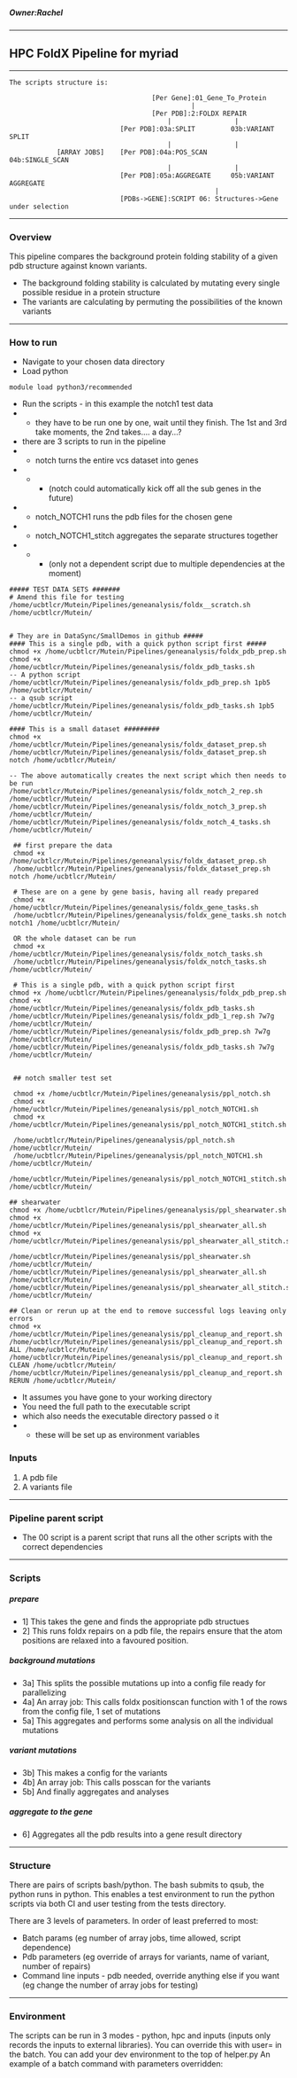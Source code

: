 ##### Owner:Rachel
-----------------------------------------------------------------------
## HPC FoldX Pipeline for myriad
-----------------------------------------------------------------------
```
The scripts structure is:

                                    [Per Gene]:01_Gene_To_Protein
                                              |
                                    [Per PDB]:2:FOLDX REPAIR
                                        |                |
                            [Per PDB]:03a:SPLIT         03b:VARIANT SPLIT
                                        |                |
            [ARRAY JOBS]    [Per PDB]:04a:POS_SCAN       04b:SINGLE_SCAN
                                        |                |
                            [Per PDB]:05a:AGGREGATE     05b:VARIANT AGGREGATE
                                                    |
                            [PDBs->GENE]:SCRIPT 06: Structures->Gene under selection 
 ```
-----------------------------------------------------------------------
### Overview
This pipeline compares the background protein folding stability of a given pdb structure against known variants.

- The background folding stability is calculated by mutating every single possible residue in a protein structure
- The variants are calculating by permuting the possibilities of the known variants
-----------------------------------------------------------------------
### How to run
- Navigate to your chosen data directory
- Load python
```
module load python3/recommended
```
- Run the scripts - in this example the notch1 test data
- - they have to be run one by one, wait until they finish. The 1st and 3rd take moments, the 2nd takes.... a day...?
- there are 3 scripts to run in the pipeline
- - notch turns the entire vcs dataset into genes
- - - (notch could automatically kick off all the sub genes in the future)
- - notch_NOTCH1 runs the pdb files for the chosen gene
- - notch_NOTCH1_stitch aggregates the separate structures together
- - - (only not a dependent script due to multiple dependencies at the moment)
```
##### TEST DATA SETS #######
# Amend this file for testing
/home/ucbtlcr/Mutein/Pipelines/geneanalysis/foldx__scratch.sh /home/ucbtlcr/Mutein/


# They are in DataSync/SmallDemos in github #####
#### This is a single pdb, with a quick python script first #####
chmod +x /home/ucbtlcr/Mutein/Pipelines/geneanalysis/foldx_pdb_prep.sh
chmod +x /home/ucbtlcr/Mutein/Pipelines/geneanalysis/foldx_pdb_tasks.sh
-- A python script
/home/ucbtlcr/Mutein/Pipelines/geneanalysis/foldx_pdb_prep.sh 1pb5 /home/ucbtlcr/Mutein/
-- a qsub script
/home/ucbtlcr/Mutein/Pipelines/geneanalysis/foldx_pdb_tasks.sh 1pb5 /home/ucbtlcr/Mutein/

#### This is a small dataset #########
chmod +x /home/ucbtlcr/Mutein/Pipelines/geneanalysis/foldx_dataset_prep.sh
/home/ucbtlcr/Mutein/Pipelines/geneanalysis/foldx_dataset_prep.sh notch /home/ucbtlcr/Mutein/

-- The above automatically creates the next script which then needs to be run
/home/ucbtlcr/Mutein/Pipelines/geneanalysis/foldx_notch_2_rep.sh /home/ucbtlcr/Mutein/
/home/ucbtlcr/Mutein/Pipelines/geneanalysis/foldx_notch_3_prep.sh /home/ucbtlcr/Mutein/
/home/ucbtlcr/Mutein/Pipelines/geneanalysis/foldx_notch_4_tasks.sh /home/ucbtlcr/Mutein/

 ## first prepare the data
 chmod +x /home/ucbtlcr/Mutein/Pipelines/geneanalysis/foldx_dataset_prep.sh
 /home/ucbtlcr/Mutein/Pipelines/geneanalysis/foldx_dataset_prep.sh notch /home/ucbtlcr/Mutein/

 # These are on a gene by gene basis, having all ready prepared
 chmod +x /home/ucbtlcr/Mutein/Pipelines/geneanalysis/foldx_gene_tasks.sh
 /home/ucbtlcr/Mutein/Pipelines/geneanalysis/foldx_gene_tasks.sh notch notch1 /home/ucbtlcr/Mutein/

 OR the whole dataset can be run
 chmod +x /home/ucbtlcr/Mutein/Pipelines/geneanalysis/foldx_notch_tasks.sh
 /home/ucbtlcr/Mutein/Pipelines/geneanalysis/foldx_notch_tasks.sh /home/ucbtlcr/Mutein/

 # This is a single pdb, with a quick python script first
chmod +x /home/ucbtlcr/Mutein/Pipelines/geneanalysis/foldx_pdb_prep.sh
chmod +x /home/ucbtlcr/Mutein/Pipelines/geneanalysis/foldx_pdb_tasks.sh
/home/ucbtlcr/Mutein/Pipelines/geneanalysis/foldx_pdb_1_rep.sh 7w7g /home/ucbtlcr/Mutein/
/home/ucbtlcr/Mutein/Pipelines/geneanalysis/foldx_pdb_prep.sh 7w7g /home/ucbtlcr/Mutein/
/home/ucbtlcr/Mutein/Pipelines/geneanalysis/foldx_pdb_tasks.sh 7w7g /home/ucbtlcr/Mutein/
 
 
 ## notch smaller test set

 chmod +x /home/ucbtlcr/Mutein/Pipelines/geneanalysis/ppl_notch.sh
 chmod +x /home/ucbtlcr/Mutein/Pipelines/geneanalysis/ppl_notch_NOTCH1.sh
 chmod +x /home/ucbtlcr/Mutein/Pipelines/geneanalysis/ppl_notch_NOTCH1_stitch.sh
 
 /home/ucbtlcr/Mutein/Pipelines/geneanalysis/ppl_notch.sh /home/ucbtlcr/Mutein/
 /home/ucbtlcr/Mutein/Pipelines/geneanalysis/ppl_notch_NOTCH1.sh /home/ucbtlcr/Mutein/
 /home/ucbtlcr/Mutein/Pipelines/geneanalysis/ppl_notch_NOTCH1_stitch.sh /home/ucbtlcr/Mutein/
  
## shearwater
chmod +x /home/ucbtlcr/Mutein/Pipelines/geneanalysis/ppl_shearwater.sh
chmod +x /home/ucbtlcr/Mutein/Pipelines/geneanalysis/ppl_shearwater_all.sh
chmod +x /home/ucbtlcr/Mutein/Pipelines/geneanalysis/ppl_shearwater_all_stitch.sh

/home/ucbtlcr/Mutein/Pipelines/geneanalysis/ppl_shearwater.sh /home/ucbtlcr/Mutein/
/home/ucbtlcr/Mutein/Pipelines/geneanalysis/ppl_shearwater_all.sh /home/ucbtlcr/Mutein/
/home/ucbtlcr/Mutein/Pipelines/geneanalysis/ppl_shearwater_all_stitch.sh /home/ucbtlcr/Mutein/

## Clean or rerun up at the end to remove successful logs leaving only errors
chmod +x /home/ucbtlcr/Mutein/Pipelines/geneanalysis/ppl_cleanup_and_report.sh
/home/ucbtlcr/Mutein/Pipelines/geneanalysis/ppl_cleanup_and_report.sh ALL /home/ucbtlcr/Mutein/
/home/ucbtlcr/Mutein/Pipelines/geneanalysis/ppl_cleanup_and_report.sh CLEAN /home/ucbtlcr/Mutein/
/home/ucbtlcr/Mutein/Pipelines/geneanalysis/ppl_cleanup_and_report.sh RERUN /home/ucbtlcr/Mutein/
```
- It assumes you have gone to your working directory
- You need the full path to the executable script
- which also needs the executable directory passed o it
- - these will be set up as environment variables
### Inputs
1. A pdb file
2. A variants file
-----------------------------------------------------------------------
### Pipeline parent script
- The 00 script is a parent script that runs all the other scripts with the correct dependencies
-----------------------------------------------------------------------
### Scripts
##### prepare
- 1] This takes the gene and finds the appropriate pdb structues
- 2] This runs foldx repairs on a pdb file, the repairs ensure that the atom positions are relaxed into a favoured position.
##### background mutations
- 3a] This splits the possible mutations up into a config file ready for parallelizing
- 4a] An array job: This calls foldx positionscan function with 1 of the rows from the config file, 1 set of mutations
- 5a] This aggregates and performs some analysis on all the individual mutations
##### variant mutations
- 3b] This makes a config for the variants
- 4b] An array job: This calls posscan for the variants
- 5b] And finally aggregates and analyses
##### aggregate to the gene
- 6] Aggregates all the pdb results into a gene result directory

-----------------------------------------------------------------------
### Structure
There are pairs of scripts bash/python. The bash submits to qsub, the python runs in python. This enables a test environment to run the python scripts via both CI and user testing from the tests directory.

There are 3 levels of parameters. In order of least preferred to most:
- Batch params (eg number of array jobs, time allowed, script dependence)
- Pdb parameters (eg override of arrays for variants, name of variant, number of repairs)
- Command line inputs - pdb needed, override anything else if you want (eg change the number of array jobs for testing)
-----------------------------------------------------------------------
### Environment
The scripts can be run in 3 modes - python, hpc and inputs (inputs only records the inputs to external libraries). You can override this with user= in the batch.
You can add your dev environment to the top of helper.py
An example of a batch command with parameters overridden:


